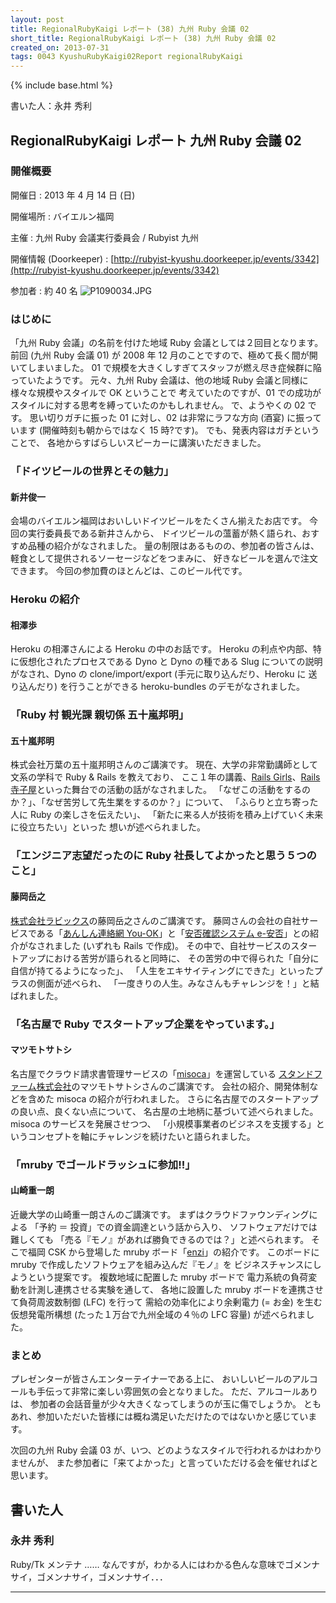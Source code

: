 ```yaml
---
layout: post
title: RegionalRubyKaigi レポート (38) 九州 Ruby 会議 02
short_title: RegionalRubyKaigi レポート (38) 九州 Ruby 会議 02
created_on: 2013-07-31
tags: 0043 KyushuRubyKaigi02Report regionalRubyKaigi
---
```

{% include base.html %}


書いた人：永井 秀利

## RegionalRubyKaigi レポート 九州 Ruby 会議 02

### 開催概要

開催日
:  2013 年 4 月 14 日 (日)

開催場所
:  バイエルン福岡

主催
:  九州 Ruby 会議実行委員会 / Rubyist 九州

開催情報 (Doorkeeper)
:  [http://rubyist-kyushu.doorkeeper.jp/events/3342](http://rubyist-kyushu.doorkeeper.jp/events/3342)

参加者
:  約 40 名
![P1090034.JPG]({{base}}{{site.baseurl}}/images/0043-KyushuRubyKaigi02Report/P1090034.JPG)

### はじめに

「九州 Ruby 会議」の名前を付けた地域 Ruby 会議としては２回目となります。
前回 (九州 Ruby 会議 01) が 2008 年 12 月のことですので、極めて長く間が開いてしまいました。
01 で規模を大きくしすぎてスタッフが燃え尽き症候群に陥っていたようです。
元々、九州 Ruby 会議は、他の地域 Ruby 会議と同様に様々な規模やスタイルで OK ということで
考えていたのですが、01 での成功がスタイルに対する思考を縛っていたのかもしれません。
で、ようやくの 02 です。
思い切りガチに振った 01 に対し、02 は非常にラフな方向 (酒宴) に振っています (開催時刻も朝からではなく 15 時?です)。
でも、発表内容はガチということで、
各地からすばらしいスピーカーに講演いただきました。

### 「ドイツビールの世界とその魅力」

#### 新井俊一

会場のバイエルン福岡はおいしいドイツビールをたくさん揃えたお店です。
今回の実行委員長である新井さんから、
ドイツビールの薀蓄が熱く語られ、おすすめ品種の紹介がなされました。
量の制限はあるものの、参加者の皆さんは、
軽食として提供されるソーセージなどをつまみに、
好きなビールを選んで注文できます。
今回の参加費のほとんどは、このビール代です。

### Heroku の紹介

#### 相澤歩

Heroku の相澤さんによる Heroku の中のお話です。
Heroku の利点や内部、特に仮想化されたプロセスである Dyno と Dyno の種である Slug
についての説明がなされ、Dyno の clone/import/export (手元に取り込んだり、Heroku に
送り込んだり) を行うことができる heroku-bundles のデモがなされました。

### 「Ruby 村 観光課 親切係 五十嵐邦明」

#### 五十嵐邦明

株式会社万葉の五十嵐邦明さんのご講演です。
現在、大学の非常勤講師として文系の学科で Ruby &amp; Rails を教えており、
ここ１年の講義、[Rails Girls](http://railsgirls.jp/)、[Rails 寺子屋](http://rails.terakoya.io/)といった舞台での活動の話がなされました。
「なぜこの活動をするのか？」、「なぜ苦労して先生業をするのか？」について、
「ふらりと立ち寄った人に Ruby の楽しさを伝えたい」、
「新たに来る人が技術を積み上げていく未来に役立ちたい」といった
想いが述べられました。

### 「エンジニア志望だったのに Ruby 社長してよかったと思う５つのこと」

#### 藤岡岳之

[株式会社ラビックス](http://www.rabbix.jp/)の藤岡岳之さんのご講演です。
藤岡さんの会社の自社サービスである「[あんしん連絡網 You-OK](http://www.you-ok.jp/)」と「[安否確認システム e-安否](http://www.e-anpi.jp/)」との紹介がなされました (いずれも Rails で作成)。
その中で、自社サービスのスタートアップにおける苦労が語られると同時に、
その苦労の中で得られた「自分に自信が持てるようになった」、
「人生をエキサイティングにできた」といったプラスの側面が述べられ、
「一度きりの人生。みなさんもチャレンジを！」と結ばれました。

### 「名古屋で Ruby でスタートアップ企業をやっています。」

#### マツモトサトシ

名古屋でクラウド請求書管理サービスの「[misoca](http://www.misoca.jp/)」を運営している
[スタンドファーム株式会社](http://standfirm.jp/)のマツモトサトシさんのご講演です。
会社の紹介、開発体制などを含めた misoca の紹介が行われました。
さらに名古屋でのスタートアップの良い点、良くない点について、
名古屋の土地柄に基づいて述べられました。
misoca のサービスを発展させつつ、
「小規模事業者のビジネスを支援する」というコンセプトを軸にチャレンジを続けたいと語られました。

### 「mruby でゴールドラッシュに参加!!」

#### 山崎重一朗

近畿大学の山崎重一朗さんのご講演です。
まずはクラウドファウンディングによる
「予約 ＝ 投資」での資金調達という話から入り、
ソフトウェアだけでは難しくても
「売る『モノ』があれば勝負できるのでは？」と述べられます。
そこで福岡 CSK から登場した mruby ボード「[enzi](http://enzi.cc/)」の紹介です。
このボードに mruby で作成したソフトウェアを組み込んだ『モノ』を
ビジネスチャンスにしようという提案です。
複数地域に配置した mruby ボードで
電力系統の負荷変動を計測し連携させる実験を通して、
各地に設置した mruby ボードを連携させて負荷周波数制御 (LFC) を行って
需給の効率化により余剰電力 (= お金) を生む仮想発電所構想
(たった１万台で九州全域の４％の LFC 容量) が述べられました。

### まとめ

プレゼンターが皆さんエンターテイナーである上に、
おいしいビールのアルコールも手伝って非常に楽しい雰囲気の会となりました。
ただ、アルコールありは、
参加者の会話音量が少々大きくなってしまうのが玉に傷でしょうか。
ともあれ、参加いただいた皆様には概ね満足いただけたのではないかと感じています。

次回の九州 Ruby 会議 03 が、いつ、どのようなスタイルで行われるかはわかりませんが、
また参加者に「来てよかった」と言っていただける会を催せればと思います。

## 書いた人

### 永井 秀利

Ruby/Tk メンテナ …… なんですが，わかる人にはわかる色んな意味でゴメンナサイ，ゴメンナサイ，ゴメンナサイ．．．

----


